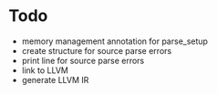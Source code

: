 # Todo
* memory management annotation for parse_setup
* create structure for source parse errors
* print line for source parse errors
* link to LLVM
* generate LLVM IR